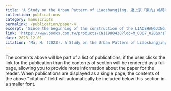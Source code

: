 ```yaml
---
title: 'A Study on the Urban Pattern of Liaoshangjing. 遼上京「東向」格局考：城市格局變化的權力因素考察'
collection: publications
category: manuscripts
permalink: /publication/paper-4
excerpt: 'Since the beginning of the construction of the LIAOSHANGJING，the urban morphology of LIAOSHANGJING is beginning to form, and Facing to the east becomes the characteristic of the buildings in this city. With the maturity of the LIAO Politics, On the basis of the above urban morphology, new changes have taken place in LIAOSHANGJING's city form. According to Literature and archaeological information, in the progress of the development of LIAOSHANGJING, there are obvious changes in its urban morphology, This example can provide convenience for us to study the relationship between urban morphology and power factors.'
link: 'https://www.books.com.tw/products/CN11980438?loc=M_0007_028&srsltid=AfmBOooHHVEGntIvuYAqMFvxPAKZQOncMVxm_VwpBYSCCS20_ESxgZ8h'
date: 2023-12-01
citation: 'Ma, H. (2023). A Study on the Urban Pattern of Liaoshangjing. In Zhang, L. (Eds.), Yueying Wanchuan (pp. 172-192). Phoenix Publishing & Media Group.'
---
```


The contents above will be part of a list of publications, if the user clicks the link for the publication than the contents of section will be rendered as a full page, allowing you to provide more information about the paper for the reader. When publications are displayed as a single page, the contents of the above "citation" field will automatically be included below this section in a smaller font.
